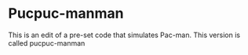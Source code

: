 # Pucpuc-manman
This is an edit of a pre-set code that simulates Pac-man. This version is called pucpuc-manman
